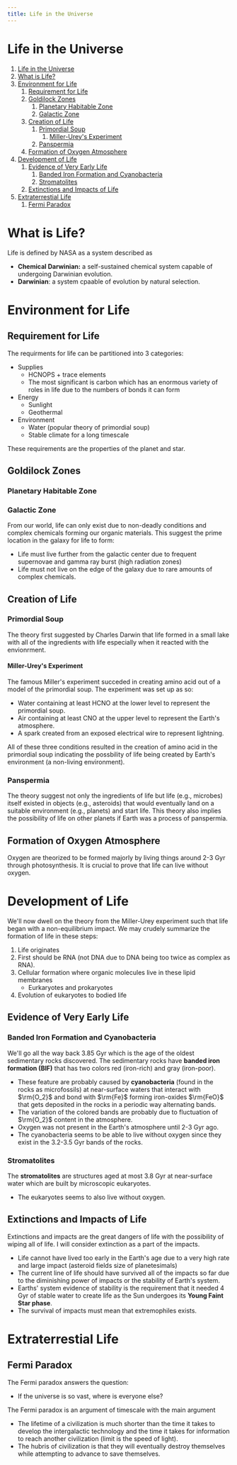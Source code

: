 ```yaml
---
title: Life in the Universe
---
```


# Life in the Universe
1. [Life in the Universe](#life-in-the-universe)
2. [What is Life?](#what-is-life)
3. [Environment for Life](#environment-for-life)
    1. [Requirement for Life](#requirement-for-life)
    2. [Goldilock Zones](#goldilock-zones)
        1. [Planetary Habitable Zone](#planetary-habitable-zone)
        2. [Galactic Zone](#galactic-zone)
    3. [Creation of Life](#creation-of-life)
        1. [Primordial Soup](#primordial-soup)
            1. [Miller-Urey's Experiment](#miller-ureys-experiment)
        2. [Panspermia](#panspermia)
    4. [Formation of Oxygen Atmosphere](#formation-of-oxygen-atmosphere)
4. [Development of Life](#development-of-life)
    1. [Evidence of Very Early Life](#evidence-of-very-early-life)
        1. [Banded Iron Formation and Cyanobacteria](#banded-iron-formation-and-cyanobacteria)
        2. [Stromatolites](#stromatolites)
    2. [Extinctions and Impacts of Life](#extinctions-and-impacts-of-life)
5. [Extraterrestial Life](#extraterrestial-life)
    1. [Fermi Paradox](#fermi-paradox)
# What is Life?
Life is defined by NASA as a system described as 

* **Chemical Darwinian:** a self-sustained chemical system capable of undergoing Darwinian evolution.
* **Darwinian**: a system cpaable of evolution by natural selection.

 

# Environment for Life
## Requirement for Life
The requirments for life can be partitioned into 3 categories:

* Supplies
    * HCNOPS + trace elements
    * The most significant is carbon which has an enormous variety of roles in life due to the numbers of bonds it can form
* Energy
    * Sunlight
    * Geothermal
* Environment
    * Water (popular theory of primordial soup)
    * Stable climate for a long timescale

These requirements are the properties of the planet and star.

## Goldilock Zones
### Planetary Habitable Zone

### Galactic Zone
From our world, life can only exist due to non-deadly conditions and complex chemicals forming our organic materials. This suggest the prime location in the galaxy for life to form:

* Life must live further from the galactic center due to frequent supernovae and gamma ray burst (high radiation zones)
* Life must not live on the edge of the galaxy due to rare amounts of complex chemicals.

## Creation of Life
### Primordial Soup
The theory first suggested by Charles Darwin that life formed in a small lake with all of the ingredients with life especially when it reacted with the envionrment.

#### Miller-Urey's Experiment
The famous Miller's experiment succeded in creating amino acid out of a model of the primordial soup. The experiment was set up as so:

* Water containing at least HCNO at the lower level to represent the primordial soup.
* Air containing at least CNO at the upper level to represent the Earth's atmosphere.
* A spark created from an exposed electrical wire to represent lightning.

All of these three conditions resulted in the creation of amino acid in the primordial soup indicating the possbility of life being created by Earth's environment (a non-living environment).

### Panspermia
The theory suggest not only the ingredients of life but life (e.g., microbes) itself existed in objects (e.g., asteroids) that would eventually land on a suitable environment (e.g., planets) and start life. This theory also implies the possibility of life on other planets if Earth was a process of panspermia.

## Formation of Oxygen Atmosphere
Oxygen are theorized to be formed majorly by living things around 2-3 Gyr through photosynthesis. It is crucial to prove that life can live without oxygen. 

# Development of Life
We'll now dwell on the theory from the Miller-Urey experiment such that life began with a non-equilibrium impact. We may crudely summarize the formation of life in these steps:

1. Life originates
2. First should be RNA (not DNA due to DNA being too twice as complex as RNA).
3. Cellular formation where organic molecules live in these lipid membranes
    * Eurkaryotes and prokaryotes
4. Evolution of eukaryotes to bodied life 

## Evidence of Very Early Life

### Banded Iron Formation and Cyanobacteria
We'll go all the way back 3.85 Gyr which is the age of the oldest sedimentary rocks discovered. The sedimentary rocks have **banded iron formation (BIF)** that has two colors red (iron-rich) and gray (iron-poor). 

* These feature are probably caused by **cyanobacteria** (found in the rocks as microfossils) at near-surface waters that interact with $\rm{O_2}$ and bond with $\rm{Fe}$ forming iron-oxides $\rm{FeO}$ that gets deposited in the rocks in a periodic way alternating bands.
* The variation of the colored bands are probably due to fluctuation of $\rm{O_2}$ content in the atmosphere.
* Oxygen was not present in the Earth's atmosphere until 2-3 Gyr ago.
* The cyanobacteria seems to be able to live without oxygen since they exist in the 3.2-3.5 Gyr bands of the rocks.

### Stromatolites
The **stromatolites** are structures aged at most 3.8 Gyr at near-surface water which are built by microscopic eukaryotes.

* The eukaryotes seems to also live without oxygen.

## Extinctions and Impacts of Life 
Extinctions and impacts are the great dangers of life with the possibility of wiping all of life. I will consider extinction as a part of the impacts.

* Life cannot have lived too early in the Earth's age due to a very high rate and large impact (asteroid fields size of planetesimals)
* The current line of life should have survived all of the impacts so far due to the diminishing power of impacts or the stability of Earth's system.
* Earths' system evidence of stability is the requirement that it needed 4 Gyr of stable water to create life as the Sun undergoes its **Young Faint Star phase**.
* The survival of impacts must mean that extremophiles exists.


# Extraterrestial Life
## Fermi Paradox
The Fermi paradox answers the question:

* If the universe is so vast, where is everyone else?

The Fermi paradox is an argument of timescale with the main argument

* The lifetime of a civilization is much shorter than the time it takes to develop the intergalactic technology and the time it takes for information to reach another civilization (limit is the speed of light).
* The hubris of civilization is that they will eventually destroy themselves while attempting to advance to save themselves.